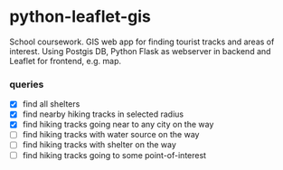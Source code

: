 # python-leaflet-gis
School coursework. GIS web app for finding tourist tracks and areas of interest. Using Postgis DB, Python Flask as webserver in backend and Leaflet for frontend, e.g. map.

### queries
- [x] find all shelters
- [x] find nearby hiking tracks in selected radius
- [x] find hiking tracks going near to any city on the way
- [ ] find hiking tracks with water source on the way
- [ ] find hiking tracks with shelter on the way
- [ ] find hiking tracks going to some point-of-interest
